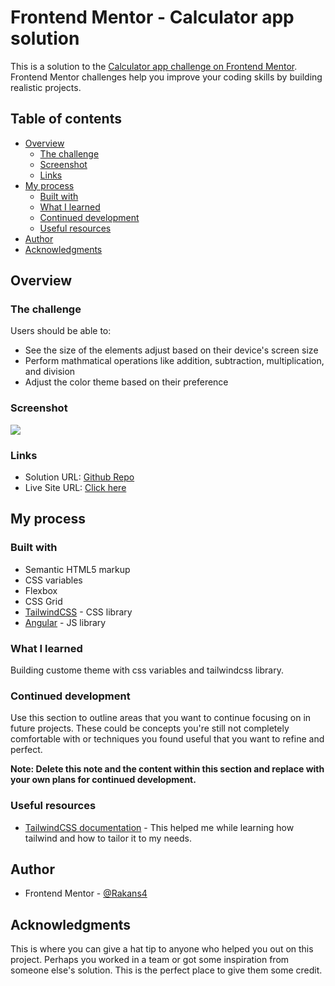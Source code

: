 # Frontend Mentor - Calculator app solution

This is a solution to the [Calculator app challenge on Frontend Mentor](https://www.frontendmentor.io/challenges/calculator-app-9lteq5N29). Frontend Mentor challenges help you improve your coding skills by building realistic projects. 

## Table of contents

- [Overview](#overview)
  - [The challenge](#the-challenge)
  - [Screenshot](#screenshot)
  - [Links](#links)
- [My process](#my-process)
  - [Built with](#built-with)
  - [What I learned](#what-i-learned)
  - [Continued development](#continued-development)
  - [Useful resources](#useful-resources)
- [Author](#author)
- [Acknowledgments](#acknowledgments)


## Overview

### The challenge

Users should be able to:

- See the size of the elements adjust based on their device's screen size
- Perform mathmatical operations like addition, subtraction, multiplication, and division
- Adjust the color theme based on their preference

### Screenshot

![](./screenshot.jpg)

### Links

- Solution URL: [Github Repo](https://github.com/Rakans4/Calculator)
- Live Site URL: [Click here](https://calc-multi-themed.netlify.app/)

## My process

### Built with

- Semantic HTML5 markup
- CSS variables
- Flexbox
- CSS Grid
- [TailwindCSS](https://tailwindcss.com/) - CSS library
- [Angular](https://angular.io/) - JS library


### What I learned

Building custome theme with css variables and tailwindcss library.

### Continued development

Use this section to outline areas that you want to continue focusing on in future projects. These could be concepts you're still not completely comfortable with or techniques you found useful that you want to refine and perfect.

**Note: Delete this note and the content within this section and replace with your own plans for continued development.**

### Useful resources

- [TailwindCSS documentation](https://tailwindcss.com/docs) - This helped me while learning how tailwind and how to tailor it to my needs. 

## Author

- Frontend Mentor - [@Rakans4](https://www.frontendmentor.io/profile/Rakans4)


## Acknowledgments

This is where you can give a hat tip to anyone who helped you out on this project. Perhaps you worked in a team or got some inspiration from someone else's solution. This is the perfect place to give them some credit.

